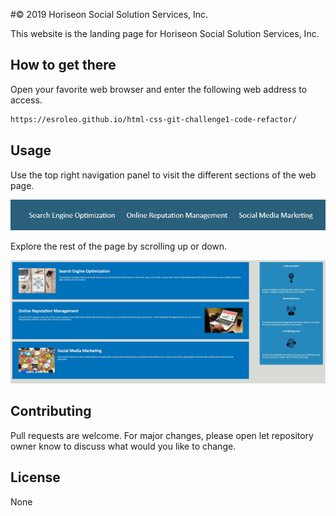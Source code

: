 #© 2019 Horiseon Social Solution Services, Inc.

This website is the landing page for Horiseon Social Solution Services, Inc.

## How to get there

Open your favorite web browser and enter the following web address to access. 

```html
https://esroleo.github.io/html-css-git-challenge1-code-refactor/
```

## Usage


Use the top right navigation panel to visit the different sections of the web page.

![Alt text](./assets/images/nav-menu.jpg?raw=true "Navigational Menu")



Explore the rest of the page by scrolling up or down.

![Alt text123](./assets/images/body-section.jpg?raw=true "Body Section")





## Contributing
Pull requests are welcome. For major changes, please open let repository owner know to discuss what would you like to change.

## License
None
